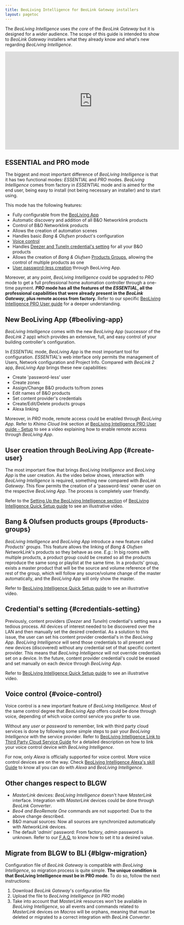 ```yaml
---
title: BeoLiving Intelligence for BeoLink Gateway installers
layout: pagetoc
---
```


The _BeoLiving Intelligence_ uses _the core_ of the _BeoLink Gateway_ but it is designed for a _wider_ audience.
The scope of this guide is intended to show to _BeoLink Gateway_ installers what they already know and what's new regarding _BeoLiving Intelligence_.

<div class="row justify-content-center"> 
	<div class="" style="padding-bottom: 0%;">
	  <iframe width="560" height="315" src="https://www.youtube.com/embed/qqnNAh7CGmw?html5=1" frameborder="0" allow="accelerometer; autoplay; encrypted-media; gyroscope; picture-in-picture" allowfullscreen></iframe>
	</div>
</div>

## ESSENTIAL and PRO mode

The biggest and most important difference of _BeoLiving Intelligence_ is that it has two functional modes: _ESSENTIAL_ and _PRO_ modes. _BeoLiving 
Intelligence_ comes from factory in _ESSENTIAL_ mode and is aimed for the end user, being easy to install (not being necessary an installer) and 
to start using. 

This mode has the following features: 

 - Fully configurable from the [BeoLiving App](#beoliving-app)
 - Automatic discovery and addition of all B&O Networklink products
 - Control of B&O Networklink products
 - Allows the creation of automation scenes
 - Handles basic _Bang & Olufsen_ product's configuration
 - [Voice control](#voice-control)
 - Handles [Deezer and TuneIn credential's setting](#credentials-setting) for all your B&O products
 - Allows the creation of _Bang & Olufsen_ [Products Groups](#products-groups), allowing the control of multiple products as one
 - [User password-less creation](#create-user) through BeoLiving App.  

Moreover, at any point, _BeoLiving Intelligence_ could be upgraded to _PRO_ mode to get a full professional home automation controller through a 
one-time payment. **_PRO_ mode has all the features of the _ESSENTIAL_, all the professional capabilities that were already present in the 
_BeoLink Gateway_, plus remote access from factory.** Refer to our specific [BeoLiving Intelligence PRO User guide](bli-pro-user-guide/) for a 
deeper understanding.

## New BeoLiving App {#beoliving-app}

_BeoLiving Intelligence_ comes with the new _BeoLiving App_ (successor of the _BeoLink 2_ app) which provides an extensive, full, and easy control of your 
building controller's configuration.

In _ESSENTIAL_ mode, _BeoLiving App_ is the most important tool for configuration. _ESSENTIAL's_ web interface only permits the management of Users, Network
 configuration and Project Info. Compared with _BeoLink 2_ app, _BeoLiving App_ brings these new capabilities: 

- Create 'password-less' user
- Create zones
- Assign/Change B&O products to/from zones
- Edit names of B&O products
- Set content provider's credentials
- Create/Edit/Delete products groups
- Alexa linking

Moreover, in _PRO_ mode, remote access could be enabled through _BeoLiving App_. Refer to _Khimo Cloud link_ section at [BeoLiving Intelligence PRO User guide - Setup](bli-pro-user-guide/#setup) to see a video explaining how to enable remote access through _BeoLiving App_.

## User creation through BeoLiving App {#create-user}

The most important flow that brings _BeoLiving Intelligence_ and _BeoLiving App_ is the user creation. As the video below shows, interaction with 
_BeoLiving Intelligence_ is required, something new compared with _BeoLink Gateway_. This flow permits the creation of a 'password-less' owner user on 
the respective _BeoLiving App_. The process is completely user friendly.

Refer to the [Setting Up the BeoLiving Intelligence section](bli-quick-setup-guide.md#setup) of 
[BeoLiving Intelligence Quick Setup guide](bli-quick-setup-guide.md) to see an illustrative video.

## Bang & Olufsen products groups {#products-groups}

_BeoLiving Intelligence_ and _BeoLiving App_ introduce a new feature called _Products' groups_. This feature allows the linking of _Bang & Olufsen NetworkLink_'s products so they behave as one. _E.g._: In big rooms with multiple products, a product group could be created so all the products reproduce the same song or playlist at the same time. In a products' group, exists a master product that will be the source and volume reference of the rest of the group, which will follow any source/volume change of the master automatically, and the _BeoLiving App_ will only show the master.

Refer to [BeoLiving Intelligence Quick Setup guide](bli-quick-setup-guide.md#products-groups) to see an illustrative video.

## Credential's setting {#credentials-setting}

Previously, content providers (_Deezer_ and _TuneIn_) credential's setting was a tedious process. All devices of interest needed to be discovered over the LAN and then manually set the desired credential.
As a solution to this issue, the user can set his content provider credential's in the _BeoLiving App_. _BeoLiving Intelligence_ will send those 
credentials to all present and new devices (discovered) without any credential set of that specific content provider. This means that 
_BeoLiving Intelligence_ will not override credentials set on a device. In the future, content provider credential's could be erased and set manually on each device through _BeoLiving App_.

Refer to [BeoLiving Intelligence Quick Setup guide](bli-quick-setup-guide.md#products-groups) to see an illustrative video.

## Voice control {#voice-control}

Voice control is a new important feature of _BeoLiving Intelligence_. Most of the same control degree that _BeoLiving App_ offers could be done 
through voice, depending of which voice control service you prefer to use.  

Without any _user_ or _password_ to remember, link with third party cloud services is done by following some simple steps to pair your _BeoLiving 
Intelligence_ with the service provider. Refer to [BeoLiving Intelligence Link to Third Party Cloud Service Guide](bli-link-third-party-service.html)
 for a detailed description on how to link your voice control device with _BeoLiving Intelligence_.

For now, only _Alexa_ is officially supported for voice control. More voice control devices are on the way. Check [BeoLiving Intelligence Alexa's skill Guide](bli-alexa) to know all you can do with _Alexa_ and _BeoLiving Intelligence_.

## Other changes respect to BLGW  

- _MasterLink_ devices: _BeoLiving Intelligence_ doesn't have _MasterLink_ interface. Integration with _MasterLink_ devices could be done through 
_BeoLink Converter_.
- _Beo4 and BeoRemote One_ commands are not supported: Due to the above change described.
- B&O manual sources: Now all sources are synchronized automatically with _NetworkLink_ devices.
- The default '_admin_' password: From factory, _admin_ password is unknown. Refer to our [F.A.Q.](bli-faq.md#admin-password) to know how to set 
it to a desired value.

## Migrate from BLGW to BLI {#blgw-migration}

Configuration file of _BeoLink Gateway_ is compatible with _BeoLiving Intelligence_, so migration process is quite simple. **The unique condition 
is that BeoLiving Intelligence must be in PRO mode**. To do so, follow the next instructions:

1. Download _BeoLink Gateway_'s configuration file
2. Upload the file to _BeoLiving Intelligence_ (in _PRO_ mode)
3. Take into account that _MasterLink_ resources won't be available in _BeoLiving Intelligence_, so all events and commands related to _MasterLink_ 
devices on _Macros_ will be orphans, meaning that must be deleted or migrated to a correct integration with _BeoLink Converter_.
